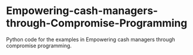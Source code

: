 # Empowering-cash-managers-through-Compromise-Programming
Python code for the examples in Empowering cash managers through compromise programming.
